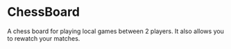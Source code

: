 # ChessBoard
A chess board for playing local games between 2 players. It also allows you to rewatch your matches. 
